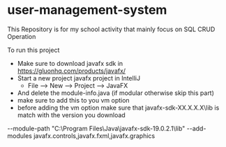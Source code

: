 # user-management-system
This Repository is for my school activity that mainly focus on SQL CRUD Operation

To run this project 
  - Make sure to download javafx sdk in https://gluonhq.com/products/javafx/
  - Start a new project javafx project in IntelliJ 
    - File --> New --> Project --> JavaFX
  - And delete the module-info.java (if modular otherwise skip this part)
  - make sure to add this to you vm option 
  - before adding the vm  option make sure that javafx-sdk-XX.X.X.X\lib is match with the version you download

--module-path
"C:\Program Files\Java\javafx-sdk-19.0.2.1\lib"
--add-modules
javafx.controls,javafx.fxml,javafx.graphics
